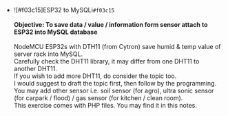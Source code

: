 - ![#f03c15]ESP32 to MySQLi`#f03c15`<br><br>
<b>Objective: To save data / value / information form sensor attach to ESP32 into MySQL database</b><br><br>
NodeMCU ESP32s with DTH11 (from Cytron) save humid & temp value of server rack into MySQL.<br>
Carefully check the DHT11 library, it may differ from one DHT11 to another DHT11. <br>
If you wish to add more DHT11, do consider the topic too. <br>
I would suggest to draft the topic first, then follow by the programming.<br>
You may add other sensor i.e. soil sensor (for agro), ultra sonic sensor (for carpark / flood) / gas sensor (for kitchen / clean room).<br>
This exercise comes with PHP files. You may find it in this notes.<br>
